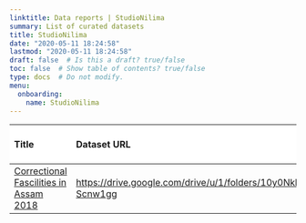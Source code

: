 ```yaml
---
linktitle: Data reports | StudioNilima
summary: List of curated datasets
title: StudioNilima
date: "2020-05-11 18:24:58"
lastmod: "2020-05-11 18:24:58"
draft: false  # Is this a draft? true/false
toc: false  # Show table of contents? true/false
type: docs  # Do not modify.
menu:
  onboarding:
    name: StudioNilima
---
```

<table class="table table-condensed table-responsive" style="margin-left: auto; margin-right: auto;">
 <thead>
  <tr>
   <th style="text-align:left;position: sticky; top:0; background-color: #FFFFFF;"> Title </th>
   <th style="text-align:left;position: sticky; top:0; background-color: #FFFFFF;"> Dataset URL </th>
   <th style="text-align:left;position: sticky; top:0; background-color: #FFFFFF;"> Dataset issue report </th>
   <th style="text-align:left;position: sticky; top:0; background-color: #FFFFFF;"> Data Issue Status </th>
  </tr>
 </thead>
<tbody>
  <tr>
   <td style="text-align:left;"> <a href="Correctional-Fascilities-in-Assam-2018" style="     ">Correctional Fascilities in Assam 2018</a> </td>
   <td style="text-align:left;"> <a href="https://drive.google.com/drive/u/1/folders/10y0NkbQRHqoxnqaGh7OVvaWA-Scnw1gg" style="     ">https://drive.google.com/drive/u/1/folders/10y0NkbQRHqoxnqaGh7OVvaWA-Scnw1gg</a> </td>
   <td style="text-align:left;"> <a href="https://github.com/justicehub-in/justice-hub-docs/issues/16" style="     ">https://github.com/justicehub-in/justice-hub-docs/issues/16</a> </td>
   <td style="text-align:left;"> Open </td>
  </tr>
</tbody>
</table>
